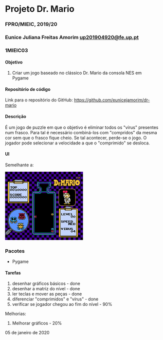 # Projeto Dr. Mario
### FPRO/MIEIC, 2019/20
### Eunice Juliana Freitas Amorim up201904920@fe.up.pt 
### 1MIEIC03 

#### Objetivo

1. Criar um jogo baseado no clássico Dr. Mario da consola NES em Pygame

#### Repositório de código
Link para o repositório do GitHub: https://github.com/eunicejamorim/dr-mario

#### Descrição

É um jogo de puzzle em que o objetivo é eliminar todos os "vírus" presentes num frasco. 
Para tal é necessário combiná-los com "compridos" da mesma cor sem que o frasco fique cheio. Se tal acontecer, perde-se o jogo. 
O jogador pode selecionar a velocidade a que o "comprimido" se desloca.

#### UI
Semelhante a:

![UI](https://github.com/eunicejamorim/dr-mario/blob/master/NES_01.gif)

### Pacotes

- Pygame

#### Tarefas

1. desenhar gráficos básicos - done 
2. desenhar a matriz do nível - done
3. ler teclas e mover as peças - done
5. diferenciar "comprimidos" e "vírus" - done
4. verificar se jogador chegou ao fim do nível - 90%

Melhorias:
1. Melhorar gráficos - 20%

05 de janeiro de 2020
